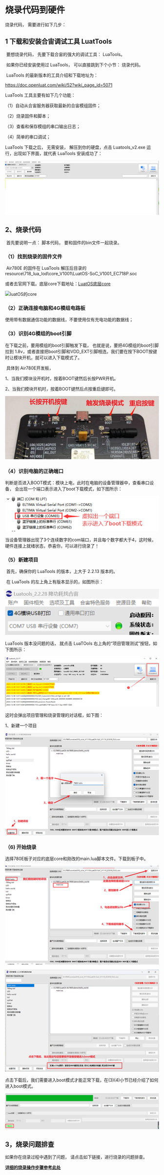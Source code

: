 # 烧录代码到硬件

 烧录代码， 需要进行如下几步：

## 1 下载和安装合宙调试工具 LuatTools

​     要想烧录代码， 先要下载合宙的强大的调试工具： LuaTools。

​     如果你已经安装使用过 LuaTools， 可以直接跳到下个小节： 烧录代码。

​     LuaTools 的最新版本的工具介绍和下载地址为：

https://doc.openluat.com/wiki/52?wiki_page_id=5071

​LuaTools 工具主要有如下几个功能：

   （1）自动从合宙服务器获取最新的合宙模组固件；

   （2）烧录固件和脚本；

   （3）查看和保存模组的串口输出日志；

   （4）简单的串口调试；


LuaTools 下载之后， 无需安装， 解压到你的硬盘，点击 Luatools_v2.exe 运行，出现如下界面，就代表 LuaTools 安装成功了：

![luatools下载成功](.\image\luatools下载成功.jpg)

## 2、烧录代码

​    首先要说明一点：  脚本代码， 要和固件的bin文件一起烧录。

### （1）找到烧录的固件文件

​    Air780E 的固件在 LuaTools 解压后目录的 resource\718_lua_lod\core_V1001\LuatOS-SoC_V1001_EC718P.soc

 或者去官网下载。底层core下载地址：[LuatOS底层core](https://gitee.com/openLuat/LuatOS/releases)

![luatOS的core](.\image\luatOS的core.png)

### （2）正确连接电脑和4G模组电路板

   使用带有数据通信功能的数据线，不要使用仅有充电功能的数据线；

### （3）识别4G模组的boot引脚

   在下载之前，要用模组的boot引脚触发下载， 也就是说，要把4G模组的boot引脚拉到 1.8v，或者直接把boot引脚和VDD_EXT引脚相连。我们要在按下BOOT按键时让模块开机，就可以进入下载模式了。

​    具体到 Air780E开发板，

1、当我们模块没开机时，按着BOOT键然后长按PWR开机。

2、当我们模块开机时，按着BOOT键然后点按重启键即可。

![板子开机11](.\image\板子开机11.png)

### （4）识别电脑的正确端口

​     判断是否进入BOOT模式：模块上电，此时在电脑的设备管理器中，查看串口设备， 会出现一个端口表示进入了boot下载模式，如下图所示：

![识别boot端口11](.\image\识别boot端口11.png)

​    当设备管理器出现了3个连续数字的com端口，并且每个数字都大于4，这时候， 硬件连接上就绪状态，恭喜你，可以进行烧录了！

### （5）新建项目

​    首先，确保你的 LuaTools 的版本，上大于 2.2.13 版本的。

​    在 LuaTools 的左上角上有版本显示的，如图所示：

![luatools版本111](.\image\luatools版本111.png)

LuaTools 版本没问题的话， 就点击 LuaTOols 右上角的“项目管理测试”按钮，如下图所示：

![luatools下载1](.\image\luatools下载1.png)

 这时会弹出项目管理和烧录管理的对话框，如下图：

 1、新建一个项目

![luatools下载2](.\image\luatools下载2.png)

### （6) 开始烧录

选择780E板子对应的底层core和刚改的main.lua脚本文件。下载到板子中。

![luatools下载3](.\image\luatools下载3.png)

![luatools下载4](.\image\luatools下载4.png)

点击下载后，我们需要进入boot模式才能正常下载，在(3)(4)小节已经介绍了如何进入boot模式。

![luatools下载5](.\image\luatools下载5.png)

## 3，烧录问题排查

   如果你在烧录过程中遇到了问题， 请点击如下链接，进行烧录的问题排查。

​**[详细的烧录操作步骤参考此处](https://doc.openluat.com/wiki/52?wiki_page_id=5071#_23)**
